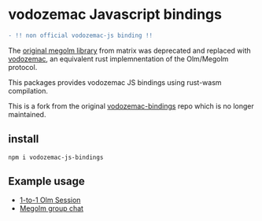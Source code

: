 # vodozemac Javascript bindings

```diff 
- !! non official vodozemac-js binding !!
```

The [original megolm library](https://gitlab.matrix.org/matrix-org/olm/blob/master/docs/megolm.md) from matrix was deprecated and replaced with [vodozemac](https://github.com/matrix-org/vodozemac),
an equivalent rust implemnentation of the Olm/Megolm protocol.

This packages provides vodozemac JS bindings using rust-wasm compilation.

This is a fork from the original [vodozemac-bindings](https://github.com/matrix-org/vodozemac-bindings) repo which is no longer maintained.

## install

```shell
npm i vodozemac-js-bindings
```

## Example usage

- [1-to-1 Olm Session](https://github.com/Mekacher-Anis/vodozemac-js-bindings/javascript/examples/1-to-1-olm.ts)
- [Megolm group chat](https://github.com/Mekacher-Anis/vodozemac-js-bindings/javascript/examples/group-chat.ts)